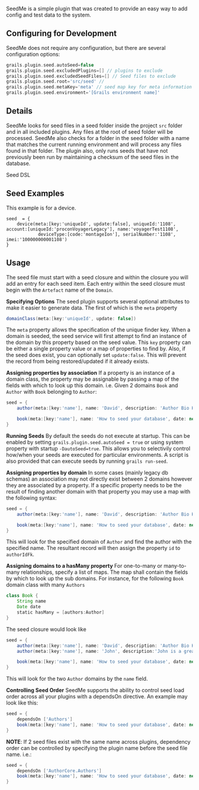 SeedMe is a simple plugin that was created to provide an easy way to add config and test data to the system.

Configuring for Development
---------------------------
SeedMe does not require any configuration, but there are several configuration options:

```groovy
grails.plugin.seed.autoSeed=false
grails.plugin.seed.excludedPlugins=[] // plugins to exclude
grails.plugin.seed.excludedSeedFiles=[] // Seed files to exclude
grails.plugin.seed.root='src/seed' //
grails.plugin.seed.metaKey='meta' // seed map key for meta information
grails.plugin.seed.environment='[Grails environment name]'
```

Details
---------------------------
SeedMe looks for seed files in a seed folder inside the project `src` folder and in all included plugins.  Any files at the root of seed folder will be processed.
SeedMe also checks for a folder in the seed folder with a name that matches the current running environment and will process any files found in that folder. The plugin also, only runs seeds that have not previously been run by maintaining a checksum of the seed files in the database.

Seed DSL

Seed Examples
---------------------------
This example is for a device.
```
seed  = {
	device(meta:[key:'uniqueId', update:false], uniqueId:'1108', account:[uniqueId:'proconVoyagerLegacy'], name:'voyagerTest1108',
			deviceType:[code:'montageIon'], serialNumber:'1108', imei:'100000000001108')
}

```

Usage
----
The seed file must start with a seed closure and within the closure you will add an entry for each seed item. Each entry within the seed closure must begin with the `Artefact` name of the `Domain`.

**Specifying Options**
The seed plugin supports several optional attributes to make it easier to generate data. The first of which is the `meta` property

```groovy
domainClass(meta:[key:'uniqueId', update: false])
```

The `meta` property allows the specification of the unique finder key. When a domain is seeded, the seed service will first attempt to find an instance of the domain by this property based on the seed value. This `key` property can be either a single property value or a map of properties to find by. Also, if the seed does exist, you can optionally set `update:false`. This will prevent the record from being restored/updated if it already exists.

**Assigning properties by association**
If a property is an instance of a domain class, the property may be assignable by passing a map of the fields with which to look up this domain. i.e. Given 2 domains `Book` and `Author` with `Book` belonging to `Author`:

```groovy
seed = {
	author(meta:[key:'name'], name: 'David', description: 'Author Bio Here')

	book(meta:[key:'name'], name: 'How to seed your database', date: new Date(), author: [name: 'David'])
}
```

**Running Seeds**
By default the seeds do not execute at startup. This can be enabled by setting `grails.plugin.seed.autoSeed = true` or using system property with startup `-DautoSeed=true`. This allows you to selectivily control how/when your seeds are executed for particular environments. A script is also provided that can execute seeds by running `grails run-seed`.


**Assigning properties by domain**
In some cases (mainly legacy db schemas) an association may not directly exist between 2 domains however they are associated by a property. If a specific property needs to be the result of finding another domain with that property you may use a map with the following syntax:

```groovy
seed = {
	author(meta:[key:'name'], name: 'David', description: 'Author Bio Here')

	book(meta:[key:'name'], name: 'How to seed your database', date: new Date(), authorIdFk: [domainClass: 'author', meta: [property:'id'], name: 'David'])
}
```
This will look for the specified domain of `Author` and find the author with the specified name. The resultant record will then assign the property `id` to `authorIdFk`.


**Assigning domains to a hasMany property**
For one-to-many or many-to-many relationships, specify a list of maps. The map shall contain the fields by which to look up the sub domains.  For instance, for the following `Book` domain class with many `Authors`

```groovy
class Book {
	String name
	Date date
	static hasMany = [authors:Author]
}
```

The seed closure would look like

```groovy
seed = {
	author(meta:[key:'name'], name: 'David', description: 'Author Bio Here')
	author(meta:[key:'name'], name: 'John', description:'John is a great author')

	book(meta:[key:'name'], name: 'How to seed your database', date: new Date(), authors: [[name: 'David'], [name: 'John']])
}
```

This will look for the two `Author` domains by the `name` field.

**Controlling Seed Order**
SeedMe supports the ability to control seed load order across all your plugins with a dependsOn directive. An example may look like this:

```groovy
seed = {
	dependsOn ['Authors']
	book(meta:[key:'name'], name: 'How to seed your database', date: new Date(), authors: [[name: 'David'], [name: 'John']])
}
```

**NOTE**: If 2 seed files exist with the same name across plugins, dependency order can be controlled by specifying the plugin name before the seed file name. i.e.:

```groovy
seed = {
	dependsOn ['AuthorCore.Authors']
	book(meta:[key:'name'], name: 'How to seed your database', date: new Date(), authors: [[name: 'David'], [name: 'John']])
}
```

